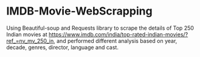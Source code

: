 # IMDB-Movie-WebScrapping
Using Beautiful-soup and Requests library to scrape the details of Top 250 Indian movies at https://www.imdb.com/india/top-rated-indian-movies/?ref_=nv_mv_250_in, and performed different analysis based on year, decade, genres, director, language and cast.
